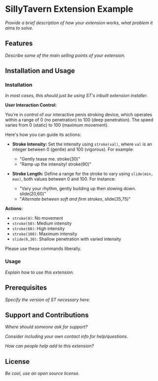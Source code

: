 # SillyTavern Extension Example

*Provide a brief description of how your extension works, what problem it aims to solve.*

## Features

*Describe some of the main selling points of your extension.*

## Installation and Usage

### Installation

*In most cases, this should just be using ST's inbuilt extension installer.* 

**User Interaction Control:**

You're in control of our interactive penis stroking device, which operates within a range of 0 (no penetration) to 100 (deep penetration). The speed varies from 0 (static) to 100 (maximum movement).

Here's how you can guide its actions:

- **Stroke Intensity:** Set the intensity using `stroke(val)`, where `val` is an integer between 0 (gentle) and 100 (vigorous). For example:
  - "Gently tease me. stroke(30)"
  - "Ramp up the intensity! stroke(90)"

- **Stroke Length:** Define a range for the stroke to vary using `slide(min, max)`, both values between 0 and 100. For instance:
  - "Vary your rhythm, gently building up then slowing down. slide(20,60)"
  - "*Alternate between soft and firm strokes*, slide(35,75)"

**Actions:**
- `stroke(0)`: No movement
- `stroke(50)`: Medium intensity
- `stroke(60)`: High intensity
- `stroke(100)`: Maximum intensity
- `slide(0,30)`: Shallow penetration with varied intensity

Please use these commands liberally.

### Usage

*Explain how to use this extension.*

## Prerequisites

*Specify the version of ST necessary here.*

## Support and Contributions

*Where should someone ask for support?*

*Consider including your own contact info for help/questions.*

*How can people help add to this extension?*

## License

*Be cool, use an open source license.*
